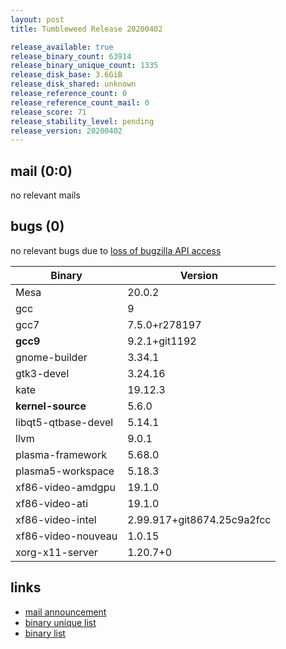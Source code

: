 ```yaml
---
layout: post
title: Tumbleweed Release 20200402

release_available: true
release_binary_count: 63914
release_binary_unique_count: 1335
release_disk_base: 3.6GiB
release_disk_shared: unknown
release_reference_count: 0
release_reference_count_mail: 0
release_score: 71
release_stability_level: pending
release_version: 20200402
---
```


## mail (0:0)

no relevant mails

## bugs (0)

<!--more-->

no relevant bugs due to [loss of bugzilla API access](https://bugzilla.opensuse.org/show_bug.cgi?id=1157722)

Binary | Version
--- | ---
Mesa | 20.0.2
gcc | 9
gcc7 | 7.5.0+r278197
**gcc9** | 9.2.1+git1192
gnome-builder | 3.34.1
gtk3-devel | 3.24.16
kate | 19.12.3
**kernel-source** | 5.6.0
libqt5-qtbase-devel | 5.14.1
llvm | 9.0.1
plasma-framework | 5.68.0
plasma5-workspace | 5.18.3
xf86-video-amdgpu | 19.1.0
xf86-video-ati | 19.1.0
xf86-video-intel | 2.99.917+git8674.25c9a2fcc
xf86-video-nouveau | 1.0.15
xorg-x11-server | 1.20.7+0

## links

- [mail announcement](https://lists.opensuse.org/opensuse-factory/2020-04/msg00075.html)
- [binary unique list](http://download.opensuse.org/history/20200402/rpm.unique.list)
- [binary list](http://download.opensuse.org/history/20200402/rpm.list)

